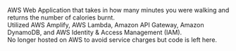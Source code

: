 AWS Web Application that takes in how many minutes you were walking and returns the number of calories burnt.<br/>
Utilized AWS Amplify, AWS Lambda, Amazon API Gateway, Amazon DynamoDB, and AWS Identity & Access Management (IAM).<br/>
No longer hosted on AWS to avoid service charges but code is left here. 

